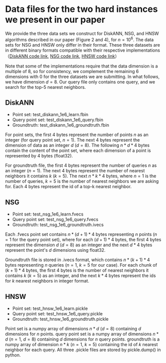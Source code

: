 # Data files for the two hard instances we present in our paper

We provide the three data sets we construct for DiskANN, NSG, and HNSW algorithms described in our paper (Figure 2 and 4), for  $n=10^6$. The data sets for NSG and HNSW only differ in their format. These three datasets are in different binary formats compatible with their respective implementations （[DiskANN code link](https://github.com/microsoft/DiskANN), [NSG code link](https://github.com/ZJULearning/nsg), [HNSW code link](https://github.com/nmslib/hnswlib)）

Note that some of the implementations require that the data dimension is a multiple of $8$, so for consistency, we complement the remaining $6$ dimensions with $0$ for the three datasets we are submitting. In what follows, we have dimension $d=8$. Our query file only contains one query, and we search for the top-5 nearest neighbors.

## DiskANN 
- Point set: test_diskann_1e6_learn.fbin
- Query point set: test_diskann_1e6_query.fbin
- Groundtruth: test_diskann_1e6_groundtruth.fbin

For point sets, the first $4$ bytes represent the number of points $n$ as an integer (for query point set, $n=1$). The next $4$ bytes represent the dimension of data as an integer $d$ ($d=8$). The following $n*d*4$ bytes contain the content of the point set, where each dimension of a point is represented by $4$ bytes (float32).

For groundtruth file, the first $4$ bytes represent the number of queries $n$ as an integer ($n=1$). The next $4$ bytes represent the number of nearest neighbors it contains $k$ ($k=5$).
The next $n*k*4$ bytes, where $n=1$ is the number of queries, $k=5$ is the number of nearest neighbors we are asking for. Each $4$ bytes represent the id of a top-k nearest neighbor.

## NSG
- Point set: test_nsg_1e6_learn.fvecs
- Query point set: test_nsg_1e6_query.fvecs
- Groundtruth: test_nsg_1e6_groundtruth.ivecs

Each .fvecs point set contains $n*(d+1)*4$ bytes representing $n$ points ($n=1$ for the query point set), where for each $(d+1)*4$ bytes, the first $4$ bytes represent the dimension $d$ ($d=8$) as an integer and the next $d*4$ bytes represent the point's $d$ dimensions using float32.

Groundtruth file is stored in .ivecs format, which contains $n*(k+1)*4$ bytes representing $n$ queries ($n=1$, $k=5$ for our case). For each chunk of $(k+1)*4$ bytes, the first $4$ bytes is the number of nearest neighbors it contains $k$ ($k=5$) as an integer, and the next $k*4$ bytes represent the ids for $k$ nearest neighbors in integer format.

## HNSW
- Point set: test_hnsw_1e6_learn.pickle
- Query point set: test_hnsw_1e6_query.pickle
- Groundtruth: test_hnsw_1e6_groundtruth.pickle

Point set is a numpy array of dimensions $n*d$ ($d=8$) containing $d$ dimensions for $n$ points. 
query point set is a numpy array of dimensions $n*d$ ($n=1$, $d=8$) containing $d$ dimensions for $n$ query points.
groundtruth is a numpy array of dimension $n*k$ ($n=1$, $k=5$) containing the id of $k$ nearest neighbor for each query.
All three .pickle files are stored by pickle.dump() in python.